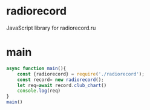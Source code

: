 # radiorecord
JavaScript library for radiorecord.ru
# main
```js
async function main(){
    const {radiorecord} = require('./radiorecord');
    const record= new radiorecord();
    let req=await record.club_chart()
    console.log(req)
}
main()
```
